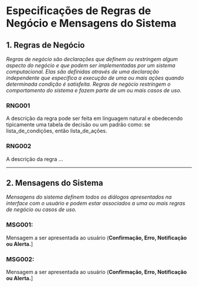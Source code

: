 # Especificações de Regras de Negócio e Mensagens do Sistema 

## 1. Regras de Negócio
_Regras de negócio são declarações que definem ou restringem algum aspecto do negócio e que podem ser implementadas por um sistema computacional. Elas são definidas através de uma declaração independente que especifica a execução de uma ou mais ações quando determinada condição é satisfeita. Regras de negócio restringem o comportamento do sistema e fazem parte de um ou mais casos de uso._  

### RNG001  
A descrição da regra pode ser feita em linguagem natural e obedecendo tipicamente uma tabela de decisão ou um padrão como: se lista_de_condições, então lista_de_ações. 
### RNG002  
A descrição da regra ... 

***

## 2. Mensagens do Sistema  
_Mensagens do sistema definem todos os diálogos apresentados na interface com o usuário e podem estar associados a uma ou mais regras de negócio ou casos de uso._  

### MSG001:  
Mensagem a ser apresentada ao usuário (**Confirmação, Erro, Notificação ou Alerta.**]  
### MSG002:  
Mensagem a ser apresentada ao usuário (**Confirmação, Erro, Notificação ou Alerta.**]  
